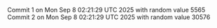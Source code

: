 Commit 1 on Mon Sep  8 02:21:29 UTC 2025 with random value 5565
Commit 2 on Mon Sep  8 02:21:29 UTC 2025 with random value 30576
